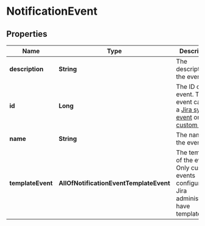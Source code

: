 # NotificationEvent

## Properties
Name | Type | Description | Notes
------------ | ------------- | ------------- | -------------
**description** | **String** | The description of the event. |  [optional]
**id** | **Long** | The ID of the event. The event can be a [Jira system event](https://confluence.atlassian.com/x/8YdKLg#Creatinganotificationscheme-eventsEvents) or a [custom event](https://confluence.atlassian.com/x/AIlKLg). |  [optional]
**name** | **String** | The name of the event. |  [optional]
**templateEvent** | **AllOfNotificationEventTemplateEvent** | The template of the event. Only custom events configured by Jira administrators have template. |  [optional]
